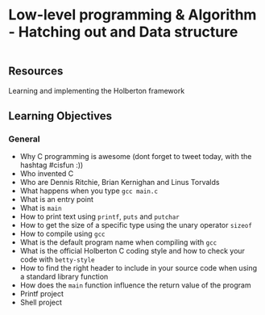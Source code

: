<h1 class="gap">Low-level programming & Algorithm - Hatching out and Data structure </h1>
<p><img src="https://www.entreprises-magazine.com/wp-content/uploads/2020/05/Holberton-School-696x385.jpg" alt="" style="" /></p>

<h2>Resources</h2>
<p> Learning and implementing the Holberton framework </p>

<h2>Learning Objectives</h2>
<h3>General</h3>

<ul>
<li>Why C programming is awesome (dont forget to tweet today, with the hashtag #cisfun :))</li>
<li>Who invented C</li>
<li>Who are Dennis Ritchie, Brian Kernighan and Linus Torvalds</li>
<li>What happens when you type <code>gcc main.c</code></li>
<li>What is an entry point</li>
<li>What is <code>main</code></li>
<li>How to print text using <code>printf</code>, <code>puts</code> and <code>putchar</code></li>
<li>How to get the size of a specific type using the unary operator <code>sizeof</code></li>
<li>How to compile using <code>gcc</code></li>
<li>What is the default program name when compiling with <code>gcc</code></li>
<li>What is the official Holberton C coding style and how to check your code with <code>betty-style</code></li>
<li>How to find the right header to include in your source code when using a standard library function</li>
<li>How does the <code>main</code> function influence the return value of the program</li>
<li> Printf project </li>
<li> Shell project </li>
</ul>
